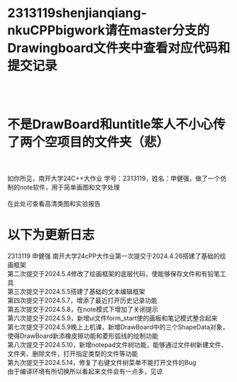 # 2313119shenjianqiang-nkuCPPbigwork请在master分支的Drawingboard文件夹中查看对应代码和提交记录
<br/>
<br/>

# 不是DrawBoard和untitle笨人不小心传了两个空项目的文件夹（悲）
<br/>
<br/>
如你所见，南开大学24C++大作业 学号：2313119，姓名：申健强，做了一个仿制的note软件，用于简单画图和文字处理 <br/>
<br/>
在此处可查看高清类图和实验报告
<br/>


# 以下为更新日志
2313119 申健强 南开大学24cPP大作业第一次提交于2024.4.26搭建了基础的绘画框架<br/>
第二次提交于2024.5.4修改了绘画框架的底层代码，使能够保存文件和有铅笔工具<br/>
第三次提交于2024.5.5搭建了基础的文本编辑框架<br/>
第四次提交于2024.5.7，增添了最近打开历史记录功能<br/>
第五次提交于2024.5.8，在note模式下增加了关闭提示<br/>
第六次提交于2024.5.9，新增ui文件form_start使的画板和笔记模式整合起来<br/>
第七次提交于2024.5.9晚上上机课，新增DrawBoard中的三个ShapeData对象，使得DrawBoard新添橡皮擦功能和菱形弧线的绘制功能<br/>
第八次提交于2024.5.10，新增notepad文件树功能，能够通过文件树新建文件、文件夹、删除文件，打开指定类型的文件等功能<br/>
第九次提交于2024.5.14，修复了右键文件树菜单不能打开文件的Bug<br/>
由于编译环境有所切换所以看起来文件会有一点多，见谅
